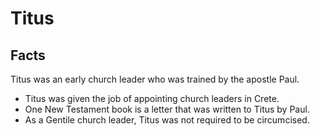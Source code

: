 # Titus

## Facts

Titus was an early church leader who was trained by the apostle Paul.

* Titus was given the job of appointing church leaders in Crete.
* One New Testament book is a letter that was written to Titus by Paul.
* As a Gentile church leader, Titus was not required to be circumcised.
